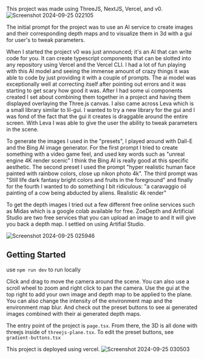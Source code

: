 This project was made using ThreeJS, NextJS, Vercel, and v0.
![Screenshot 2024-09-25 022105](https://github.com/user-attachments/assets/f78b8235-f45a-4641-b74a-617f5ef3d971)

The initial prompt for the project was to use an AI service to create images and their corresponding depth maps and to visualize them in 3d with a gui for user's to tweak parameters.

When I started the project v0 was just announced; it's an AI that can write code for you. It can create typescript components that can be slotted into any repository using Vercel and the Vercel CLI. I had a lot of fun playing with this AI model and seeing the immense amount of crazy things it was able to code by just providing it with a couple of prompts. The ai model was exceptionally well at correcting itself after pointing out errors and it was starting to get scary how good it was. After I had some ui components created I set about combining them together in a project and having them displayed overlaying the Three.js canvas. I also came across Leva which is a small library similar to lil-gui. I wanted to try a new library for the gui and I was fond of the fact that the gui it creates is draggable around the entire screen. With Leva I was able to give the user the ability to tweak parameters in the scene.

To generate the images I used in the "presets", I played around with Dall-E and the Bing AI image generator. For the first prompt I tried to create something with a video game feel, and used key words such as "unreal engine 4K render scenic" I think the Bing AI is really good at this specific aesthetic. The second preset I used the prompt "hyper realistic human face painted with rainbow colors, close up nikon photo 4k". The third prompt was "Still life dark fantasy bright colors and fruits in the foreground" and finally for the fourth I wanted to do something I bit ridiculous: "a caravaggio oil painting of a cow being abducted by aliens. Realistic 4k render"

To get the depth images I tried out a few different free online services such as Midas which is a google colab available for free. ZoeDepth and Artificial Studio are two free services that you can upload an image to and it will give you back a depth map. I settled on using Artifial Studio.

![Screenshot 2024-09-25 025946](https://github.com/user-attachments/assets/56f5dd98-e6c2-4768-b839-96e5f8924136)

## Getting Started
use `npm run dev` to run locally

Click and drag to move the camera around the scene. You can also use a scroll wheel to zoom and right click to pan the camera. Use the gui at the top right to add your own image and depth map to be applied to the plane. You can also change the intensity of the environment map and the environment map blur. And check out the preset buttons to see ai generated images combined with their ai generated depth maps.

The entry point of the project is `page.tsx`. From there, the 3D is all done with threejs inside of `threejs-plane.tsx`. To edit the preset buttons, see `gradient-buttons.tsx`

This project is deployed using vercel.
![Screenshot 2024-09-25 030503](https://github.com/user-attachments/assets/3bf31361-185d-41ec-aa6a-bafd89e3ac4e)
